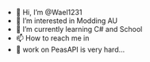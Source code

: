 - 👋 Hi, I’m @Wael1231
- 👀 I’m interested in Modding AU 
- 🌱 I’m currently learning C# and School
- 📫 How to reach me in
- 👀 work on PeasAPI is very hard...

<!---
Wael1231/Wael1231 is a ✨ special ✨ repository because its `README.md` (this file) appears on your GitHub profile.
You can click the Preview link to take a look at your changes.
--->

